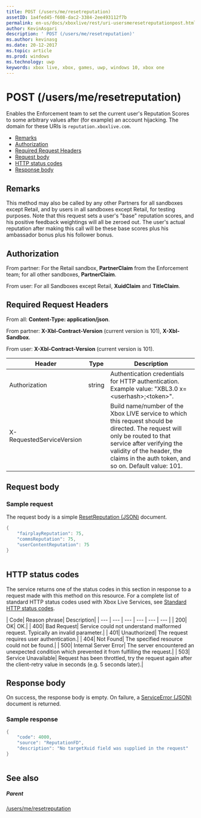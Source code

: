 ```yaml
---
title: POST (/users/me/resetreputation)
assetID: 1a4fed45-f608-dac2-3384-2ee493112f7b
permalink: en-us/docs/xboxlive/rest/uri-usersmeresetreputationpost.html
author: KevinAsgari
description: ' POST (/users/me/resetreputation)'
ms.author: kevinasg
ms.date: 20-12-2017
ms.topic: article
ms.prod: windows
ms.technology: uwp
keywords: xbox live, xbox, games, uwp, windows 10, xbox one
---
```



# POST (/users/me/resetreputation)
Enables the Enforcement team to set the current user's Reputation Scores to some arbitrary values after (for example) an account hijacking. 
The domain for these URIs is `reputation.xboxlive.com`.
 
  * [Remarks](#ID4EV)
  * [Authorization](#ID4E5)
  * [Required Request Headers](#ID4ETB)
  * [Request body](#ID4END)
  * [HTTP status codes](#ID4EDE)
  * [Response body](#ID4EFH)
 
<a id="ID4EV"></a>

 
## Remarks
 
This method may also be called by any other Partners for all sandboxes except Retail, and by users in all sandboxes except Retail, for testing purposes. Note that this request sets a user's "base" reputation scores, and his positive feedback weightings will all be zeroed out. The user's actual reputation after making this call will be these base scores plus his ambassador bonus plus his follower bonus.
  
<a id="ID4E5"></a>

 
## Authorization
 
From partner: For the Retail sandbox, **PartnerClaim** from the Enforcement team; for all other sandboxes, **PartnerClaim**.
 
From user: For all Sandboxes except Retail, **XuidClaim** and **TitleClaim**.
  
<a id="ID4ETB"></a>

 
## Required Request Headers
 
From all: **Content-Type: application/json**.
 
From partner: **X-Xbl-Contract-Version** (current version is 101), **X-Xbl-Sandbox**.
 
From user: **X-Xbl-Contract-Version** (current version is 101).
 
| Header| Type| Description| 
| --- | --- | --- | 
| Authorization| string| Authentication credentials for HTTP authentication. Example value: "XBL3.0 x=&lt;userhash>;&lt;token>".| 
| X-RequestedServiceVersion|  | Build name/number of the Xbox LIVE service to which this request should be directed. The request will only be routed to that service after verifying the validity of the header, the claims in the auth token, and so on. Default value: 101.| 
  
<a id="ID4END"></a>

 
## Request body
 
<a id="ID4ETD"></a>

 
### Sample request
 
The request body is a simple [ResetReputation (JSON)](../../json/json-resetreputation.md) document.
 

```cpp
{
    "fairplayReputation": 75,
    "commsReputation": 75,
    "userContentReputation": 75
}
      
```

   
<a id="ID4EDE"></a>

 
## HTTP status codes
 
The service returns one of the status codes in this section in response to a request made with this method on this resource. For a complete list of standard HTTP status codes used with Xbox Live Services, see [Standard HTTP status codes](../../additional/httpstatuscodes.md).
 
| Code| Reason phrase| Description| 
| --- | --- | --- | --- | --- | --- | 
| 200| OK| OK.| 
| 400| Bad Request| Service could not understand malformed request. Typically an invalid parameter.| 
| 401| Unauthorized| The request requires user authentication.| 
| 404| Not Found| The specified resource could not be found.| 
| 500| Internal Server Error| The server encountered an unexpected condition which prevented it from fulfilling the request.| 
| 503| Service Unavailable| Request has been throttled, try the request again after the client-retry value in seconds (e.g. 5 seconds later).| 
  
<a id="ID4EFH"></a>

 
## Response body
 
On success, the response body is empty. On failure, a [ServiceError (JSON)](../../json/json-serviceerror.md) document is returned.
 
<a id="ID4ERH"></a>

 
### Sample response
 

```cpp
{
    "code": 4000,
    "source": "ReputationFD",
    "description": "No targetXuid field was supplied in the request"
}
         
```

   
<a id="ID4E2H"></a>

 
## See also
 
<a id="ID4E4H"></a>

 
##### Parent 

[/users/me/resetreputation](uri-usersmeresetreputation.md)

   